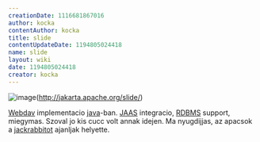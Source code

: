 ```yaml
---
creationDate: 1116681867016 
author: kocka 
contentAuthor: kocka 
title: slide 
contentUpdateDate: 1194805024418 
name: slide 
layout: wiki 
date: 1194805024418 
creator: kocka 
---
```

![image](http://jakarta.apache.org/slide/images/Slide.gif)(http://jakarta.apache.org/slide/)

[Webdav](Webdav.html) implementacio [java](java.html)-ban. [JAAS](JAAS.html) integracio, [RDBMS](RDBMS.html) support, miegymas. Szoval jo kis cucc volt annak idejen. Ma nyugdijjas, az apacsok a [jackrabbitot](jackrabbit.html) ajanljak helyette.



